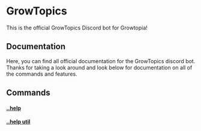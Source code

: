 # GrowTopics
This is the official GrowTopics Discord bot for Growtopia!

## Documentation
Here, you can find all official documentation for the GrowTopics discord bot. Thanks for taking a look around and look below for documentation on all of the commands and features.

## Commands

#### [..help](https://github.com/GrowTopics/GrowTopics/blob/master/Documentation/commands/help.md#help-1)
#### [..help util](https://github.com/GrowTopics/GrowTopics/blob/master/Documentation/commands/help.md#help-util)
